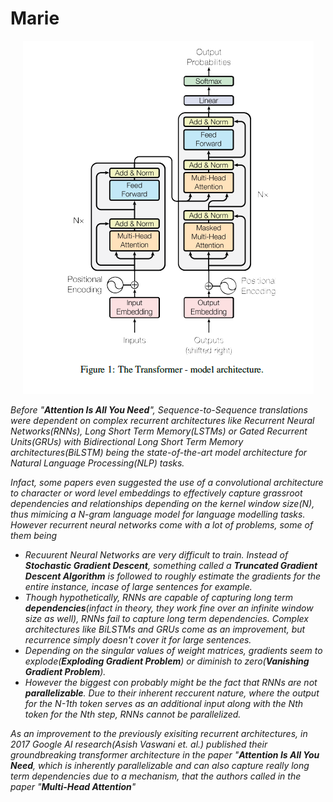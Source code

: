 # **Marie**

<p align="center">
  <img width="465" height="565" src="https://github.com/tuhinnn-py/Marie/blob/main/Transformer.png">
</p>

*Before "**Attention Is All You Need**", Sequence-to-Sequence translations were dependent on complex recurrent architectures like Recurrent Neural Networks(RNNs), Long Short Term Memory(LSTMs) or Gated Recurrent Units(GRUs) with Bidirectional Long Short Term Memory architectures(BiLSTM) being the state-of-the-art model architecture for Natural Language Processing(NLP) tasks.* 

*Infact, some papers even suggested the use of a convolutional architecture to character or word level embeddings to effectively capture grassroot dependencies and relationships depending on the kernel window size(N), thus mimicing a N-gram language model for language modelling tasks. 
However recurrent neural networks come with a lot of problems, some of them being*

- *Recuurent Neural Networks are very difficult to train. Instead of **Stochastic Gradient Descent**, something called a **Truncated Gradient Descent Algorithm** is followed to roughly estimate the gradients for the entire instance, incase of large sentences for example.*
- *Though hypothetically, RNNs are capable of capturing long term **dependencies**(infact in theory, they work fine over an infinite window size as well), RNNs fail to capture long term dependencies. Complex architectures like BiLSTMs and GRUs come as an improvement, but recurrence simply doesn't cover it for large sentences.*
- *Depending on the singular values of weight matrices, gradients seem to explode(**Exploding Gradient Problem**) or diminish to zero(**Vanishing Gradient Problem**).*
- *However the biggest con probably might be the fact that RNNs are not **parallelizable**. Due to their inherent reccurent nature, where the output for the N-1th token serves as an additional input along with the Nth token for the Nth step, RNNs cannot be parallelized.*

*As an improvement to the previously exisiting recurrent architectures, in 2017 Google AI research(Asish Vaswani et. al.) published their groundbreaking transformer architecture in the paper "**Attention Is All You Need**, which is inherently parallelizable and can also capture really long term dependencies due to a mechanism, that the authors called in the paper "**Multi-Head Attention**"*
